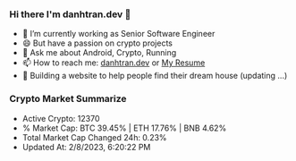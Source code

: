 ### Hi there I'm danhtran.dev 👋

- 🔭 I’m currently working as Senior Software Engineer
- 😄 But have a passion on crypto projects
- 💬 Ask me about Android, Crypto, Running 
- 📫 How to reach me: <a href="https://danhtran.dev" target="_blank">danhtran.dev</a> or <a href="Dan-Resume.pdf" target="_blank">My Resume</a>
- 🌱 Building a website to help people find their dream house (updating ...)

### Crypto Market Summarize
- Active Crypto: 12370
- % Market Cap: BTC 39.45% | ETH 17.76% | BNB 4.62%
- Total Market Cap Changed 24h: 0.23%
- Updated At: 2/8/2023, 6:20:22 PM
